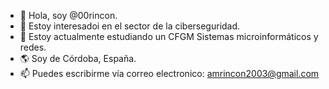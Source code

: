 - 👋 Hola, soy @00rincon.
- 👀 Estoy interesadoi en el sector de la ciberseguridad.
- 🌱 Estoy actualmente estudiando un CFGM Sistemas microinformáticos y redes.
- 🌎 Soy de Córdoba, España.
- 📫 Puedes escribirme vía correo electronico: amrincon2003@gmail.com

<!---
00rincon/00rincon is a ✨ special ✨ repository because its `README.md` (this file) appears on your GitHub profile.
You can click the Preview link to take a look at your changes.
--->
